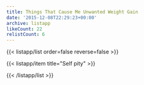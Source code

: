 ```yaml
---
title: Things That Cause Me Unwanted Weight Gain
date: '2015-12-08T22:29:23+00:00'
archive: listapp
likeCount: 22
relistCount: 6
---
```



{{< listapp/list order=false reverse=false >}}

   {{< listapp/item title="Self pity" >}}

{{< /listapp/list >}}

